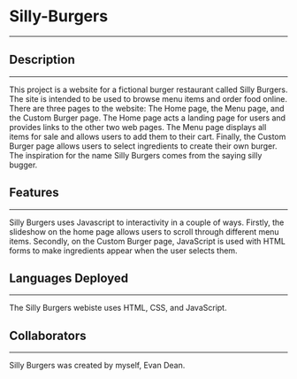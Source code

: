 # Silly-Burgers 
----------------
## Description
----------------
This project is a website for a fictional burger restaurant called Silly Burgers. The site is intended to be used to browse menu items and order food online. There are three pages to the website: The Home page, the Menu page, and the Custom Burger page. The Home page acts a landing page for users and provides links to the other two web pages. The Menu page displays all items for sale and allows users to add them to their cart. Finally, the Custom Burger page allows users to select ingredients to create their own burger. The inspiration for the name Silly Burgers comes from the saying silly bugger.
## Features
------------
Silly Burgers uses Javascript to interactivity in a couple of ways. Firstly, the slideshow on the home page allows users to scroll through different menu items. Secondly, on the Custom Burger page, JavaScript is used with HTML forms to make ingredients appear when the user selects them. 
## Languages Deployed
----------------------
The Silly Burgers webiste uses HTML, CSS, and JavaScript.
## Collaborators
-----------------
Silly Burgers was created by myself, Evan Dean.
